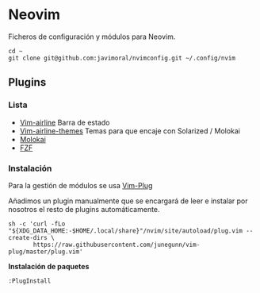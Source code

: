 # Neovim

Ficheros de configuración y módulos para Neovim.

```
cd ~
git clone git@github.com:javimoral/nvimconfig.git ~/.config/nvim

```

## Plugins

### Lista
* [Vim-airline](https://github.com/vim-airline/vim-airline) Barra de estado
* [Vim-airline-themes](https://github.com/vim-airline/vim-airline/themes) Temas para que encaje con Solarized / Molokai
* [Molokai](https://github.com/tomasr/molokai)
* [FZF](https://github.com/junegunn/fzf)
### Instalación

Para la gestión de módulos se usa [Vim-Plug](https://github.com/junegunn/vim-plug)

Añadimos un plugin manualmente que se encargará de leer e instalar por nosotros el resto de plugins automáticamente.

```
sh -c 'curl -fLo "${XDG_DATA_HOME:-$HOME/.local/share}"/nvim/site/autoload/plug.vim --create-dirs \
       https://raw.githubusercontent.com/junegunn/vim-plug/master/plug.vim'
```

**Instalación de paquetes**
```
:PlugInstall
```

